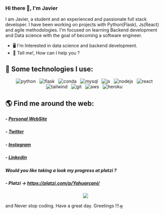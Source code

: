 ### Hi there 👋, I'm Javier

I am Javier, a student and an experienced and passionate full stack developer. I have been working on projects with Python(Flask), Js(React) and agile methodologies. I'm focused on learning Backend development and Data science with the goal of becoming a software engineer.

- 🖥️ I'm  Interested in data science and backend development.
- 💬 Tell me!, How can I help you ? 

## 🎯 Some technologies I use:

<p align="center">
  <img src="https://img.shields.io/badge/Python-FFD43B?style=for-the-badge&logo=python&logoColor=darkgreen" alt="python" />&nbsp;&nbsp;
  <img src="https://img.shields.io/badge/Flask-000000?style=for-the-badge&logo=flask&logoColor=white" alt="flask" />&nbsp;&nbsp;
  <img src="https://img.shields.io/badge/conda-342B029.svg?&style=for-the-badge&logo=anaconda&logoColor=white" alt="conda" />&nbsp;&nbsp;
  <img src="https://img.shields.io/badge/MySQL-00000F?style=for-the-badge&logo=mysql&logoColor=white" alt="mysql" />&nbsp;&nbsp;
  <img src="https://img.shields.io/badge/JavaScript-323330?style=for-the-badge&logo=javascript&logoColor=F7DF1E" alt="js" />&nbsp;&nbsp;
  <img src="https://img.shields.io/badge/Node.js-339933?style=for-the-badge&logo=nodedotjs&logoColor=white" alt="nodejs" />&nbsp;&nbsp;
  <img src="https://img.shields.io/badge/React-20232A?style=for-the-badge&logo=react&logoColor=61DAFB" alt="react" />&nbsp;&nbsp;
  <img src="https://img.shields.io/badge/Tailwind_CSS-38B2AC?style=for-the-badge&logo=tailwind-css&logoColor=white" alt="tailwind" />&nbsp;&nbsp;
  <img src="https://img.shields.io/badge/Git-F05032?style=for-the-badge&logo=git&logoColor=white" alt="git" />&nbsp;&nbsp;
  <img src="https://img.shields.io/badge/Amazon_AWS-FF9900?style=for-the-badge&logo=amazonaws&logoColor=white" alt="aws" />&nbsp;&nbsp;
  <img src="https://img.shields.io/badge/Heroku-430098?style=for-the-badge&logo=heroku&logoColor=white" alt="heroku" />&nbsp;&nbsp;
</p>


## 🌎 Find me around the web:
##### - [Personal WebSite](https://sarmijavier.com "Personal WebSite")
##### - [Twitter](https://twitter.com/SarmiJavier "Twitter")
##### - [Instagram](https://www.instagram.com/sarmijavier/ "Instagram")
##### - [Linkedin](https://www.linkedin.com/in/javier-sarmiento-28085a19a/ "Linkedin")
##### Would  you like taking a look my progress at platzi ?
##### - Platzi -> https://platzi.com/p/Yahuarcani/

<p align="center">
  <img align="" src="https://github-readme-stats.vercel.app/api?username=sarmijavier&theme=dark&show_icons=true&hide=contribs" />
</p>


and Never stop coding.
Have a great day. Greetings !!!🛸
